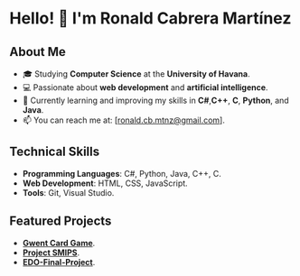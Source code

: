 # Hello! 👋 I'm Ronald Cabrera Martínez

## About Me
- 🎓 Studying **Computer Science** at the **University of Havana**.
- 💻 Passionate about **web development** and **artificial intelligence**.
- 🌱 Currently learning and improving my skills in **C#**,**C++**, **C**, **Python**, and **Java**.
- 📫 You can reach me at: [ronald.cb.mtnz@gmail.com].

## Technical Skills
- **Programming Languages**: C#, Python, Java, C++, C.
- **Web Development**: HTML, CSS, JavaScript.
- **Tools**: Git, Visual Studio.

## Featured Projects
- **[Gwent Card Game](https://github.com/ronaldcbmtnz/Gwent_2.0.git)**.
- **[Project SMIPS](https://github.com/ronaldcbmtnz/Proyecto-SMIPS-2024-2025.git)**.
- **[EDO-Final-Project](https://github.com/ronaldcbmtnz/EDO-Final-Project.git)**.


